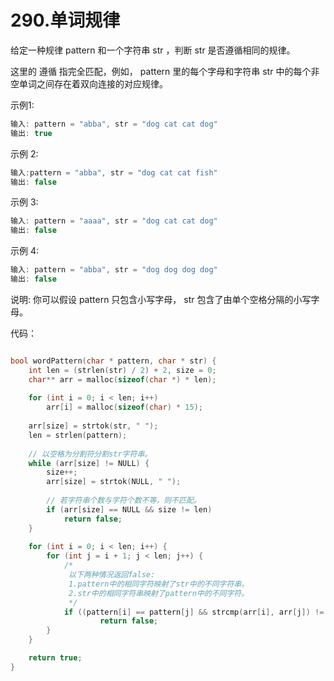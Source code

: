 # 290.单词规律

给定一种规律 pattern 和一个字符串 str ，判断 str 是否遵循相同的规律。

这里的 遵循 指完全匹配，例如， pattern 里的每个字母和字符串 str 中的每个非空单词之间存在着双向连接的对应规律。

示例1:

```c
输入: pattern = "abba", str = "dog cat cat dog"
输出: true
```


示例 2:

```c
输入:pattern = "abba", str = "dog cat cat fish"
输出: false
```

示例 3:

```c
输入: pattern = "aaaa", str = "dog cat cat dog"
输出: false
```


示例 4:

```c
输入: pattern = "abba", str = "dog dog dog dog"
输出: false
```


说明:
你可以假设 pattern 只包含小写字母， str 包含了由单个空格分隔的小写字母。    

代码：

```c

bool wordPattern(char * pattern, char * str) {
    int len = (strlen(str) / 2) + 2, size = 0;
    char** arr = malloc(sizeof(char *) * len);
    
    for (int i = 0; i < len; i++)
        arr[i] = malloc(sizeof(char) * 15);
    
    arr[size] = strtok(str, " ");
    len = strlen(pattern);
    
    // 以空格为分割符分割str字符串。
    while (arr[size] != NULL) {
        size++;
        arr[size] = strtok(NULL, " ");
    
        // 若字符串个数与字符个数不等，则不匹配。
        if (arr[size] == NULL && size != len)
            return false;
    }
    
    for (int i = 0; i < len; i++) {
        for (int j = i + 1; j < len; j++) {
            /*
             以下两种情况返回false:
             1.pattern中的相同字符映射了str中的不同字符串。
             2.str中的相同字符串映射了pattern中的不同字符。
             */
            if ((pattern[i] == pattern[j] && strcmp(arr[i], arr[j]) != 0) || (pattern[i] != pattern[j] && strcmp(arr[i], arr[j]) == 0))
                    return false;
        }
    }

    return true;
}
```



